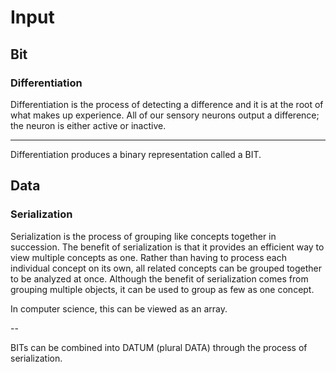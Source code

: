 # Input

## Bit

### Differentiation

Differentiation is the process of detecting a difference and it is at the root of what makes up experience. All of our sensory neurons output a difference; the neuron is either active or inactive.

---

Differentiation produces a binary representation called a BIT.

## Data

### Serialization

Serialization is the process of grouping like concepts together in succession. The benefit of serialization is that it provides an efficient way to view multiple concepts as one. Rather than having to process each individual concept on its own, all related concepts can be grouped together to be analyzed at once. Although the benefit of serialization comes from grouping multiple objects, it can be used to group as few as one concept.

In computer science, this can be viewed as an array.

--

BITs can be combined into DATUM (plural DATA) through the process of serialization.
